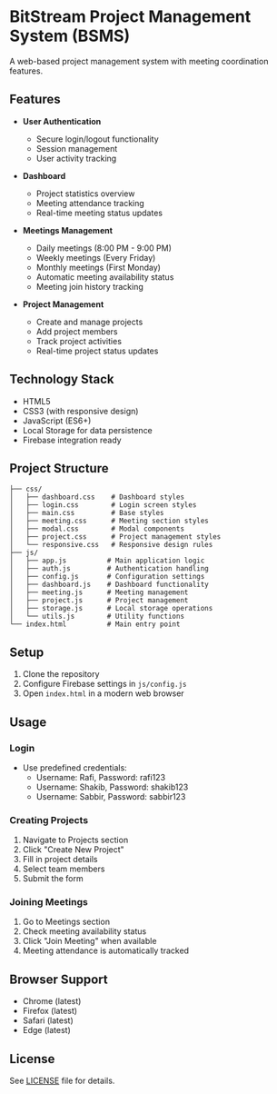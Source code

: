 # BitStream Project Management System (BSMS)

A web-based project management system with meeting coordination features.

## Features

- **User Authentication**
  - Secure login/logout functionality
  - Session management
  - User activity tracking

- **Dashboard**
  - Project statistics overview
  - Meeting attendance tracking
  - Real-time meeting status updates

- **Meetings Management**
  - Daily meetings (8:00 PM - 9:00 PM)
  - Weekly meetings (Every Friday)
  - Monthly meetings (First Monday)
  - Automatic meeting availability status
  - Meeting join history tracking

- **Project Management**
  - Create and manage projects
  - Add project members
  - Track project activities
  - Real-time project status updates

## Technology Stack

- HTML5
- CSS3 (with responsive design)
- JavaScript (ES6+)
- Local Storage for data persistence
- Firebase integration ready

## Project Structure

```
├── css/
│   ├── dashboard.css    # Dashboard styles
│   ├── login.css        # Login screen styles
│   ├── main.css         # Base styles
│   ├── meeting.css      # Meeting section styles
│   ├── modal.css        # Modal components
│   ├── project.css      # Project management styles
│   └── responsive.css   # Responsive design rules
├── js/
│   ├── app.js          # Main application logic
│   ├── auth.js         # Authentication handling
│   ├── config.js       # Configuration settings
│   ├── dashboard.js    # Dashboard functionality
│   ├── meeting.js      # Meeting management
│   ├── project.js      # Project management
│   ├── storage.js      # Local storage operations
│   └── utils.js        # Utility functions
└── index.html          # Main entry point
```

## Setup

1. Clone the repository
2. Configure Firebase settings in `js/config.js`
3. Open `index.html` in a modern web browser

## Usage

### Login
- Use predefined credentials:
  - Username: Rafi, Password: rafi123
  - Username: Shakib, Password: shakib123
  - Username: Sabbir, Password: sabbir123

### Creating Projects
1. Navigate to Projects section
2. Click "Create New Project"
3. Fill in project details
4. Select team members
5. Submit the form

### Joining Meetings
1. Go to Meetings section
2. Check meeting availability status
3. Click "Join Meeting" when available
4. Meeting attendance is automatically tracked

## Browser Support

- Chrome (latest)
- Firefox (latest)
- Safari (latest)
- Edge (latest)

## License

See [LICENSE](LICENSE) file for details.
